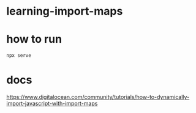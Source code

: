 # learning-import-maps

# how to run
```bash
npx serve
```


# docs 
https://www.digitalocean.com/community/tutorials/how-to-dynamically-import-javascript-with-import-maps

